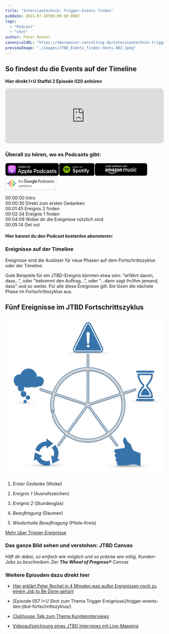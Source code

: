 ```yaml
---
title: "Interviewtechnik: Trigger-Events finden"
pubDate: 2021-07-10T00:00:00.000Z
tags:
  - "Podcast"
  - "shot"
author: Peter Rochel
canonicalURL: "https://oberwasser-consulting.de/interviewtechnik-trigger-events-finden"
previewImage: "./images/JTBD_Events_finden-Shots.003.jpeg"
---
```


## So findest du die Events auf der Timeline 

**Hier direkt I+U Staffel 2 Episode 020 anhören**

<iframe data-osano="MARKETING" src="https://embed.podcasts.apple.com/us/podcast/jtbd-interviewtechnik/id1354901024?i=1000528479044&amp;itsct=podcast_box_player&amp;itscg=30200&amp;ls=1&amp;theme=auto" height="175px" frameborder="0" sandbox="allow-forms allow-popups allow-same-origin allow-scripts allow-top-navigation-by-user-activation" allow="autoplay *; encrypted-media *;" style="width: 100%; max-width: 660px; overflow: hidden; border-top-left-radius: 10px; border-top-right-radius: 10px; border-bottom-right-radius: 10px; border-bottom-left-radius: 10px; background-color: transparent;"></iframe>

### Überall zu hören, wo es Podcasts gibt:

[![](images/listen-on-apple-podcast.png)](https://podcasts.apple.com/de/podcast/jtbd-interviewtechnik/id1354901024?i=1000528479044)[![](images/listen-on-spotify.png)](https://open.spotify.com/episode/49xI9OScdKVSlY1l8cqsUT)[![](images/ListenOn_AmazonMusic_button_Black_RGB_5X_DE-300x73.png)](https://music.amazon.de/podcasts/4838bd28-7b97-4912-80cb-de39a6c75654/episodes/8d18f5be-6968-4c15-9cda-6aebf4fa9d75/innovate-upgrade-jtbd-interviewtechnik---trigger-events-finden)[![jobs to be done podcast](images/DE_Google_Podcasts_Badge_8x-300x76.png)](https://podcasts.google.com/feed/aHR0cHM6Ly96dW04cnkucG9kY2FzdGVyLmRlL29iZXJ3YXNzZXIucnNz/episode/cG9kLTI4ZjdhZTI5ZmM4NjIyODczMTRiYTE3MmM0?sa=X&ved=0CAUQkfYCahcKEwi4laTb7sH8AhUAAAAAHQAAAAAQAQ)

00:00:00 Intro<br>
00:00:30 Direkt zum ersten Gedanken<br>
00:01:45 Ereignis 2 finden<br>
00:02:34 Ereignis 1 finden<br>
00:04:09 Wobei dir die Ereignisse nützlich sind<br>
00:05:14 Get out

#### Hier kannst du den Podcast kostenlos abonnieren:

### Ereignisse auf der Timeline

Ereignisse sind die Auslöser für neue Phasen auf dem Fortschrittszyklus oder der Timeline.

Gute Beispiele für ein JTBD-Ereignis könnten etwa sein: "erfährt davon, dass...", oder "bekommt den Auftrag...", oder "...dann sagt ihr/ihm jemand, dass" und so weiter. Für alle diese Ereignisse gilt: Sie lösen die nächste Phase im Fortschrittszyklus aus.

## Fünf Ereignisse im JTBD Fortschrittszyklus

![](./images/5-JTBD-Events-Shots_4x4.jpg)

1. _Erster Gedanke_ (Wolke)

3. _Ereignis 1_ (Ausrufezeichen)

5. _Ereignis 2_ (Stundenglas)

7. _Beauftragung_ (Daumen)

9. _Wiederholte Beauftragung_ (Pfeile-Kreis)

[Mehr über Trigger-Ereignisse](/trigger-events-des-jtbd-fortschrittszyklus/)

### Das ganze Bild sehen und verstehen: JTBD Canvas

_Hilft dir dabei, so einfach wie möglich und so präzise wie nötig, Kunden-Jobs zu beschreiben: Der **The Wheel of Progress®** Canvas_

### Weitere Episoden dazu direkt hier

- [Hier erklärt Peter Rochel in 4 Minuten was außer Ereignissen noch zu einem Job to Be Done gehört](https://oberwasser-consulting.de/der-job-to-be-done-jtbd/)

- [Episode 057 I+U Shot zum Thema Trigger Ereignisse]/trigger-events-des-jtbd-fortschrittszyklus/)

- [Clubhouse Talk zum Thema Kundeninterviews](https://oberwasser-consulting.de/auf-die-fragen-kommt-es-an-jtbd-meetup-35/)

- [Videoaufzeichnung eines JTBD Interviews mit Live-Mapping](https://oberwasser-consulting.de/podcast043/)
